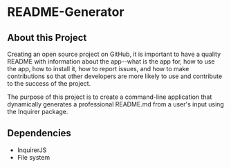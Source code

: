 # README-Generator

## About this Project 
Creating an open source project on GitHub, it is important to have a quality README with information about the app--what is the app for, how to use the app, how to install it, how to report issues, and how to make contributions so that other developers are more likely to use and contribute to the success of the project.

The purpose of this project is to create a command-line application that dynamically generates a professional README.md from a user's input using the Inquirer package.

## Dependencies 
* InquirerJS 
* File system
